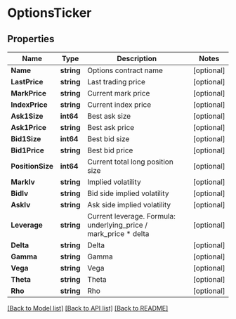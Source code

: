 # OptionsTicker

## Properties

Name | Type | Description | Notes
------------ | ------------- | ------------- | -------------
**Name** | **string** | Options contract name | [optional] 
**LastPrice** | **string** | Last trading price | [optional] 
**MarkPrice** | **string** | Current mark price | [optional] 
**IndexPrice** | **string** | Current index price | [optional] 
**Ask1Size** | **int64** | Best ask size | [optional] 
**Ask1Price** | **string** | Best ask price | [optional] 
**Bid1Size** | **int64** | Best bid size | [optional] 
**Bid1Price** | **string** | Best bid price | [optional] 
**PositionSize** | **int64** | Current total long position size | [optional] 
**MarkIv** | **string** | Implied volatility | [optional] 
**BidIv** | **string** | Bid side implied volatility | [optional] 
**AskIv** | **string** | Ask side implied volatility | [optional] 
**Leverage** | **string** | Current leverage. Formula: underlying_price / mark_price * delta | [optional] 
**Delta** | **string** | Delta | [optional] 
**Gamma** | **string** | Gamma | [optional] 
**Vega** | **string** | Vega | [optional] 
**Theta** | **string** | Theta | [optional] 
**Rho** | **string** | Rho | [optional] 

[[Back to Model list]](../README.md#documentation-for-models) [[Back to API list]](../README.md#documentation-for-api-endpoints) [[Back to README]](../README.md)


